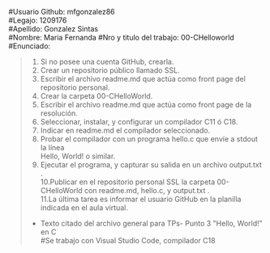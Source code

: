 #Usuario Github: mfgonzalez86  
#Legajo: 1209176  
#Apellido: Gonzalez Sintas  
#Nombre:  Maria Fernanda
#Nro y titulo del trabajo: 00-CHelloworld  
#Enunciado:   
>1. Si no posee una cuenta GitHub, crearla.  
>2. Crear un repositorio público llamado SSL.  
>3. Escribir el archivo readme.md que actúa como front page del repositorio personal.  
>4. Crear la carpeta 00-CHelloWorld.  
>5. Escribir el archivo readme.md que actúa como front page de la resolución.  
>6. Seleccionar, instalar, y configurar un compilador C11 ó C18.  
>7. Indicar en readme.md el compilador seleccionado.  
>8. Probar el compilador con un programa hello.c que envíe a stdout la línea  
>Hello, World! o similar.  
>9. Ejecutar el programa, y capturar su salida en un archivo output.txt .  
>10.Publicar en el repositorio personal SSL la carpeta 00-CHelloWorld con readme.md, hello.c, y output.txt .  
>11.La última tarea es informar el usuario GitHub en la planilla indicada en el aula virtual.  
>- Texto citado del archivo general para TPs- Punto 3 "Hello, World!" en C  
#Se trabajo con Visual Studio Code, compilador C18
